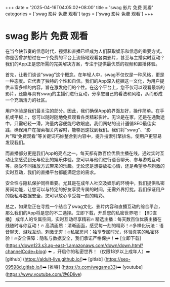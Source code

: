 +++
date = '2025-04-16T04:05:02+08:00'
title = 'swag 影片 免费 观看'
categories = ['swag 影片 免费 观看']
tags = ['swag 影片 免费 观看']
+++

# swag 影片 免费 观看

在当今快节奏的信息时代，视频和直播已经成为人们获取娱乐和信息的重要方式。你是否曾梦想过在一个免费的平台上流畅地观看各类影片，甚至与主播实时互动？我们的App正是您所需的完美解决方案，专注于提供最优质的视频和直播体验。

首先，让我们谈谈“swag”这个概念。在年轻人中，swag不仅仅是一种风格，更是一种态度。它代表了独特的个性和自信。我们的App深入挖掘这一文化，为用户提供丰富多样的内容，旨在激发他们的个性。在这个平台上，您不仅可以观看最新的影片，还能与具有swag的主播们进行互动，分享您自己的看法和风格，从而形成一个充满活力的社区。

用户体验是我们最关注的部分。因此，我们确保App的界面友好，操作简单。在手机或平板上，您可以随时随地免费观看各类精彩影片。无论是在家，还是在通勤途中，只需轻轻一滑，海量内容便能尽收眼底。我们网站的设计遵循SEO最佳实践，确保用户在搜索相关内容时，能够迅速找到我们。我们将“swag”、“影片”和“免费观看”等关键词巧妙整合到内容中，提升搜索引擎排名，使用户更容易发现我们。

而直播部分更是我们App的亮点之一。每天都有数百位优质主播在线，通过实时互动让您感受到无与伦比的娱乐体验。您可以与他们进行语音聊天、参与游戏互动等，感受不同播放方式带来的乐趣。无论您是想要放松心情，还是希望参与刺激的实时互动，我们的直播平台都能满足您的需求。

安全性与隐私保护同样重要。尤其是在成年人社交及娱乐的环境中，我们提供私密房间功能，让您可以与特定的好友享受专属的时间，无需外界打扰。我们保证用户的隐私与数据安全，您可以放心享受每一刻的精彩。

总之，如果您正在寻找一个结合了swag文化、影片内容和直播互动的综合平台，那么我们的App将是您的不二选择。立即下载，开启您的私密世界吧！【6D直播】 成年人的专属空间，实时互动尽享精彩🔥 精选主播：每天数百位优质主播在线随时与你互动！🔥 高清画质：清晰画面，感受每一刻的精彩！🔥多样化玩法：语音聊天、游戏互动，刺激无穷！🔥私密房间：独享专属时光，体验真实的私密体验！🔥安全保障：隐私与数据安全，我们承诺严格保护！➡️ [立即下载] (https://down123.s3.ap-east-1.amazonaws.com/down/down.html?channelCode=blog) ⬅️ ，开启你的私密世界！（仅限18岁以上成年人）➡️ [github] (https://aldult-live.github.io/)➡️ [gitlab] (https://seo-09598d.gitlab.io/)➡️ [推特] (https://x.com/wegame33)➡️ [youtube] (https://www.youtube.com/@6Dlive)

---
